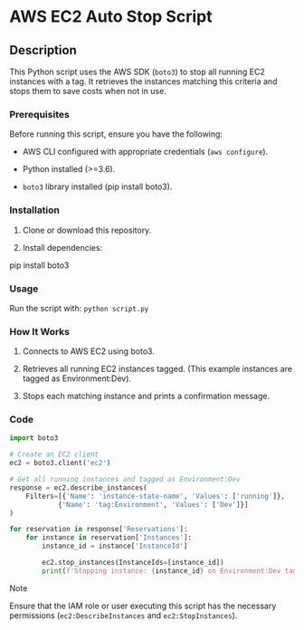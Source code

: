 # AWS EC2 Auto Stop Script

## Description

This Python script uses the AWS SDK (`boto3`) to stop all running EC2 instances with a tag. It retrieves the instances matching this criteria and stops them to save costs when not in use.

### Prerequisites

Before running this script, ensure you have the following:

- AWS CLI configured with appropriate credentials (`aws configure`).

- Python installed (>=3.6).

- `boto3` library installed (pip install boto3).

### Installation

1. Clone or download this repository.

2. Install dependencies:

pip install boto3

### Usage

Run the script with: ```python script.py```

### How It Works

1. Connects to AWS EC2 using boto3.

2. Retrieves all running EC2 instances tagged. (This example instances are tagged as Environment:Dev).

3. Stops each matching instance and prints a confirmation message.

### Code
```python
import boto3

# Create an EC2 client
ec2 = boto3.client('ec2')

# Get all running instances and tagged as Environment:Dev
response = ec2.describe_instances(
    Filters=[{'Name': 'instance-state-name', 'Values': ['running']},
            {'Name': 'tag:Environment', 'Values': ['Dev']}]
)

for reservation in response['Reservations']:
    for instance in reservation['Instances']:
        instance_id = instance['InstanceId']

        ec2.stop_instances(InstanceIds=[instance_id])
        print(f'Stopping instance: {instance_id} on Environment:Dev tag')
```

> [!NOTE]
> Ensure that the IAM role or user executing this script has the necessary permissions (`ec2:DescribeInstances` and `ec2:StopInstances`).
